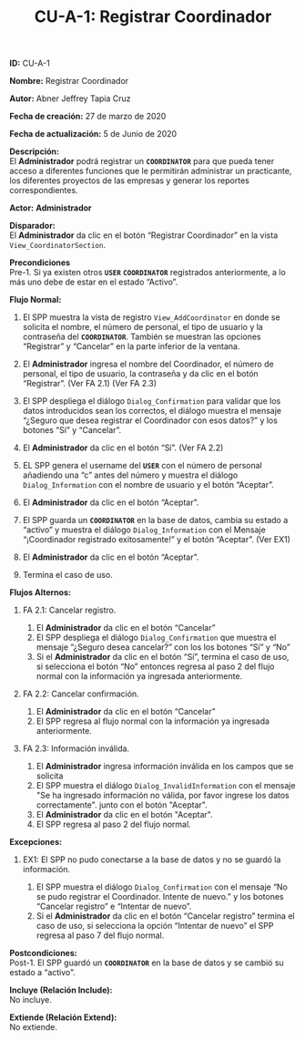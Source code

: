 ﻿---
layout: page
title: "CU-A-1: Registrar Coordinador"
permalink: /design-specification/uc-descriptions/administrator/cu-a-1/
hide_hero: true
---

**ID:** CU-A-1

**Nombre:** Registrar Coordinador

**Autor:** Abner Jeffrey Tapia Cruz

**Fecha de creación:** 27 de marzo de 2020

**Fecha de actualización:** 5 de Junio de 2020

**Descripción:**  
El **Administrador** podrá registrar un **`COORDINATOR`** para que pueda tener acceso a diferentes funciones que le permitirán administrar un practicante, los diferentes proyectos de las empresas y generar los reportes correspondientes.

**Actor:** **Administrador** 

**Disparador:**  
El **Administrador** da clic en el botón “Registrar Coordinador” en la vista `View_CoordinatorSection`.

**Precondiciones**  
Pre-1. Si ya existen otros **`USER`** **`COORDINATOR`** registrados anteriormente, a lo más uno debe de estar en el estado “Activo”.

**Flujo Normal:**  

1. El SPP muestra la vista de registro `View_AddCoordinator` en donde se solicita el nombre, el número de personal, el tipo de usuario y la contraseña del **`COORDINATOR`**. También se muestran las opciones “Registrar” y “Cancelar” en la parte inferior de la ventana.

2. El **Administrador** ingresa el nombre del Coordinador, el número de personal, el tipo de usuario, la contraseña y da clic en el botón “Registrar”. (Ver FA 2.1) (Ver FA 2.3)

3. El SPP despliega el diálogo `Dialog_Confirmation` para validar que los datos introducidos sean los correctos, el diálogo muestra el mensaje “¿Seguro que desea registrar el Coordinador con esos datos?” y los botones “Sí” y “Cancelar”.

4. El **Administrador** da clic en el botón “Sí”. (Ver FA 2.2)

5. EL SPP genera el username del **`USER`** con el número de personal añadiendo una “c” antes del número y muestra el diálogo `Dialog_Information` con el nombre de usuario y el botón “Aceptar”.

6. El **Administrador** da clic en el botón “Aceptar”.

7. El SPP guarda un **`COORDINATOR`** en la base de datos, cambia su estado a “activo” y muestra el diálogo `Dialog_Information` con el Mensaje “¡Coordinador registrado exitosamente!” y el botón “Aceptar”. (Ver EX1)

8. El **Administrador** da clic en el botón “Aceptar”.

9. Termina el caso de uso.
  
**Flujos Alternos:**  
1. FA 2.1: Cancelar registro.
	1. El **Administrador** da clic en el botón “Cancelar”
	2. El SPP despliega el diálogo `Dialog_Confirmation` que muestra el mensaje “¿Seguro desea cancelar?” con los los botones “Sí” y “No”
	3. Si el **Administrador** da clic en el botón “Sí”, termina el caso de uso, si selecciona el botón “No” entonces regresa al paso 2 del flujo normal con la información ya ingresada anteriormente.

2. FA 2.2: Cancelar confirmación.
	1. El **Administrador** da clic en el botón “Cancelar”
	2. El SPP regresa al flujo normal con la información ya ingresada anteriormente.

3. FA 2.3: Información inválida.
	1. El **Administrador** ingresa información inválida en los campos que se solicita
	2. El SPP muestra el diálogo `Dialog_InvalidInformation` con el mensaje "Se ha ingresado información no válida, por favor ingrese los datos correctamente". junto con el botón "Aceptar".
	3. El **Administrador** da clic en el botón "Aceptar".
	4. El SPP regresa al paso 2 del flujo normal.

**Excepciones:**  
1. EX1: El SPP no pudo conectarse a la base de datos y no se guardó la información.
 
	1. El SPP muestra el diálogo `Dialog_Confirmation` con el mensaje “No se pudo registrar el Coordinador. Intente de nuevo.” y los botones “Cancelar registro” e “Intentar de nuevo”.
	2. Si el **Administrador** da clic en el botón “Cancelar registro” termina el caso de uso, si selecciona la opción “Intentar de nuevo” el SPP regresa al paso 7 del flujo normal.

**Postcondiciones:**  
Post-1. El SPP guardó un **`COORDINATOR`** en la base de datos y se cambió su estado a “activo”.

**Incluye (Relación Include):**  
No incluye.

**Extiende (Relación Extend):**  
No extiende.
